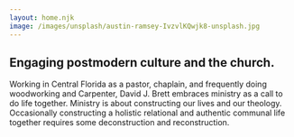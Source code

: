 ```yaml
---
layout: home.njk
image: /images/unsplash/austin-ramsey-IvzvlKQwjk8-unsplash.jpg
---
```

## Engaging postmodern culture and the church.

Working in Central Florida as a pastor, chaplain, and frequently doing woodworking and Carpenter, David J. Brett embraces ministry as a call to do life together. Ministry is about constructing our lives and our theology. Occasionally constructing a holistic relational and authentic communal life together requires some deconstruction and reconstruction.
